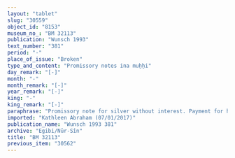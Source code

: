 ```yaml
---
layout: "tablet"
slug: "30559"
object_id: "8153"
museum_no_: "BM 32113"
publication: "Wunsch 1993"
text_number: "381"
period: "-"
place_of_issue: "Broken"
type_and_content: "Promissory notes ina muẖẖi"
day_remark: "[-]"
month: "-"
month_remark: "[-]"
year_remark: "[-]"
king: "-"
king_remark: "[-]"
paraphrase: "Promissory note for silver without interest. Payment for harbor costs. Fragmentary.<br /> <strong>B</strong> owes 2 shekels (?) of silver to <strong>A</strong>, the royal harbor master (<em>rab kāri &scaron;a &scaron;arri</em>),&nbsp; to be paid without interest in Ayyār (II). The silver is &quot;of the royal harbor&quot; (<em>&scaron;a kāri &scaron;a &scaron;arri</em>), meaning that it is paid to cover the shipment costs of agricultural produce. The tablet is broken off after the repayment clause. Names of the witnesses and of the scribe is broken off.<br /> <br /> <strong>A</strong> = Gimillu/&Scaron;ama&scaron;-zēru-ibni//S&icirc;n-&scaron;ad&ucirc;nu, royal harbor officer; <strong>B</strong> = Bēl-iddin/Nab&ucirc;..."
imported: "Kathleen Abraham (07/01/2017)"
publication_name: "Wunsch 1993 381"
archive: "Egibi/Nūr-Sîn"
title: "BM 32113"
previous_item: "30562"
---
```

